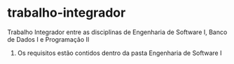 # trabalho-integrador
Trabalho Integrador entre as disciplinas de Engenharia de Software I, Banco de Dados I e Programação II

1. Os requisitos estão contidos dentro da pasta Engenharia de Software I

